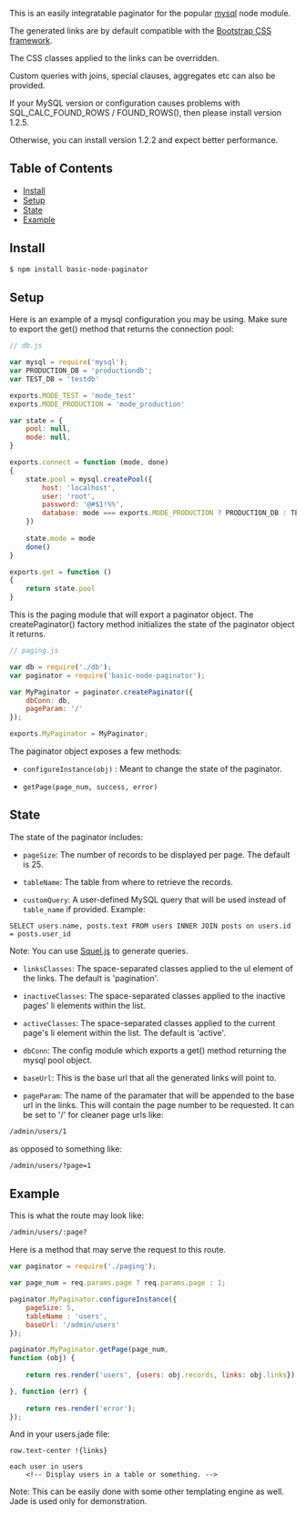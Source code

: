 This is an easily integratable paginator for the popular [mysql](https://www.npmjs.com/package/mysql) node module.

The generated links are by default compatible with the [Bootstrap CSS framework](http://getbootstrap.com/).

The CSS classes applied to the links can be overridden.

Custom queries with joins, special clauses, aggregates etc can also be provided.


If your MySQL version or configuration causes problems with SQL_CALC_FOUND_ROWS / FOUND_ROWS(),
then please install version 1.2.5.

Otherwise, you can install version 1.2.2 and expect better performance.

## Table of Contents

- [Install](#install)
- [Setup](#setup)
- [State](#state)
- [Example](#example)


## Install

```sh
$ npm install basic-node-paginator
```

## Setup

Here is an example of a mysql configuration you may be using.
Make sure to export the get() method that returns the connection pool:
```js
// db.js

var mysql = require('mysql');
var PRODUCTION_DB = 'productiondb';
var TEST_DB = 'testdb'

exports.MODE_TEST = 'mode_test'
exports.MODE_PRODUCTION = 'mode_production'

var state = {
    pool: null,
    mode: null,
}

exports.connect = function (mode, done)
{
    state.pool = mysql.createPool({
        host: 'localhost',
        user: 'root',
        password: '@#$1!%%',
        database: mode === exports.MODE_PRODUCTION ? PRODUCTION_DB : TEST_DB
    })
    
    state.mode = mode
    done()
}

exports.get = function ()
{
    return state.pool
}
```

This is the paging module that will export a paginator object. The createPaginator() factory method
initializes the state of the paginator object it returns. 

```js
// paging.js

var db = require('./db');
var paginator = require('basic-node-paginator');

var MyPaginator = paginator.createPaginator({
    dbConn: db,
    pageParam: '/'
});

exports.MyPaginator = MyPaginator;
```


The paginator object exposes a few methods:

*  `configureInstance(obj)` :   Meant to change the state of the paginator. 

*  `getPage(page_num, success, error)`


## State

The state of the paginator includes:

* `pageSize`: The number of records to be displayed per page. The default is 25.

* `tableName`: The table from where to retrieve the records.

* `customQuery`: A user-defined MySQL query that will be used instead of `table_name` if provided. Example:

`SELECT users.name, posts.text FROM users INNER JOIN posts on users.id = posts.user_id`
    
Note:  You can use [Squel.js](https://hiddentao.github.io/squel/) to generate queries.

* `linksClasses`: The space-separated classes applied to the ul element of the links. The default is 'pagination'.

* `inactiveClasses`: The space-separated classes applied to the inactive pages' li elements within the list.

* `activeClasses`: The space-separated classes applied to the current page's li element within the list. The default is 'active'.

* `dbConn`:  The config module which exports a get() method returning the mysql pool object.

* `baseUrl`: This is the base url that all the generated links will point to.

* `pageParam`: The name of the paramater that will be appended to the base url in the links.
This will contain the page number to be requested.
It can be set to '/' for cleaner page urls like:

```txt
/admin/users/1
```

as opposed to something like:

```txt
/admin/users/?page=1
```


## Example

This is what the route may look like:

```txt
/admin/users/:page?
```

Here is a method that may serve the request to this route.

```js
var paginator = require('./paging');

var page_num = req.params.page ? req.params.page : 1;

paginator.MyPaginator.configureInstance({
    pageSize: 5,
    tableName : 'users',
    baseUrl: '/admin/users'
});

paginator.MyPaginator.getPage(page_num, 
function (obj) {
    
    return res.render('users', {users: obj.records, links: obj.links});

}, function (err) {
    
    return res.render('error');
});
```

And in your users.jade file:

```jade
row.text-center !{links}

each user in users
    <!-- Display users in a table or something. -->
```

Note:   This can be easily done with some other templating engine as well. Jade is used only for demonstration. 
